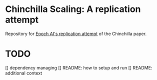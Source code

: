 # Chinchilla Scaling: A replication attempt

Repository for [Epoch AI's replication attempt](https://epochai.org/blog/chinchilla-scaling-a-replication-attempt) of the Chinchilla paper.

# TODO

[] dependency managing
[] README: how to setup and run
[] README: additional context
